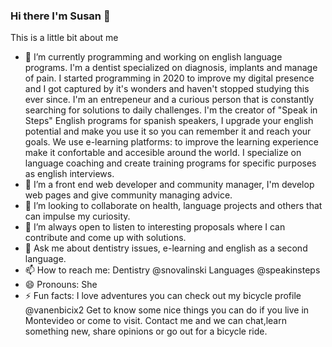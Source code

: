 ### Hi there I'm Susan 👋
This is a little bit about me

- 🔭 I’m currently programming and working on english language programs. I'm a dentist specialized on diagnosis, implants and manage of pain. I started programming in 2020 to improve my digital presence and I got captured by it's wonders and haven't stopped studying this ever since.
I'm an entrepeneur and a curious person that is constantly searching for solutions to daily challenges. I'm the creator of "Speak in Steps" English programs for spanish speakers, I upgrade your english potential and make you use it so you can remember it and reach your goals. We use e-learning platforms: to improve the learning experience make it confortable and accesible around the world. I specialize on language coaching and create training programs for specific purposes as english interviews. 
- 🌱 I’m a front end web developer and community manager, I'm develop web pages and give community managing advice.
- 👯 I’m looking to collaborate on health, language projects and others that can impulse my curiosity.
- 🤔 I’m always open to listen to interesting proposals where I can contribute and come up with solutions.
- 💬 Ask me about dentistry issues, e-learning and english as a second language.
- 📫 How to reach me: Dentistry @snovalinski Languages @speakinsteps 
- 😄 Pronouns: She
- ⚡ Fun facts: I love adventures you can check out my bicycle profile @vanenbicix2
Get to know some nice things you can do if you live in Montevideo or come to visit.
Contact me and we can chat,learn something new, share opinions or go out for a bicycle ride. 
<!--
**susannovalinski/susannovalinski** is a ✨ _special_ ✨ repository because its `README.md` (this file) appears on your GitHub profile.

Here are some ideas to get you started:


-->
